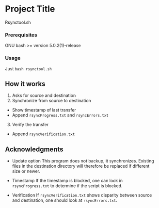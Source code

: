 # Project Title

Rsynctool.sh

### Prerequisites

GNU bash >= version 5.0.2(1)-release

### Usage

Just `bash rsynctool.sh`

## How it works

1. Asks for source and destination
2. Synchronize from source to destination
  * Show timestamp of last transfer
  * Append `rsyncProgress.txt` and `rsyncErrors.txt`
3. Verify the transfer
  * Append `rsyncVerification.txt`

## Acknowledgments

* Update option
This program does not backup, it synchronizes.
Existing files in the destination directory will therefore be replaced if
different size or newer.

* Timestamp
If the timestamp is blocked, one can look in `rsyncProgress.txt` to determine
if the script is blocked.

* Verification
If `rsyncVerification.txt` shows disparity between source and destination,
one should look at `rsyncErrors.txt`.

